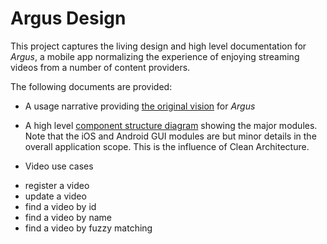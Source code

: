 # Argus Design

This project captures the living design and high level documentation for *Argus*, a mobile app normalizing the experience of enjoying streaming videos from a number of content providers.

The following documents are provided:

+ A usage narrative providing [the original vision](vision.org) for *Argus*

+ A high level [component structure diagram](structure.md) showing the major modules. Note that the iOS and Android GUI modules are but minor details in the overall application scope. This is the influence of Clean Architecture.

+ Video use cases
 - register a video
 - update a video
 - find a video by id
 - find a video by name
 - find a video by fuzzy matching
